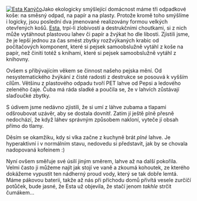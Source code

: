 <!-- dcterms:identifier = riderweblog#179 -->
<!-- dcterms:title = Kde až to skončí? -->
<!-- dcterms:abstract = Aneb hranice psí inteligence -->
<!-- np9:categoryId = 3 -->
<!-- x4w:category = Vlci -->
<!-- np9:authorId = 1 -->
<!-- np9:authorEmail = michal.valasek@altairis.cz -->
<!-- dcterms:creator = Michal Altair Valášek -->
<!-- dcterms:created = 2004-10-22T16:48:34.027+02:00 -->
<!-- dcterms:date = 2004-10-22T16:48:34.027+02:00 -->

[![Esta Kanýčo](http://gallery.rider.cz/esta/20040704-175118-0000.jpg?w=221&h=300 "Už zase přemýšlí nad nějakou lumpárnou")](http://gallery.rider.cz/esta/20040704-175118-0000.jpg.xhtml)Jako ekologicky smýšlející domácnost máme tři odpadkové koše: na směsný odpad, na papír a na plasty. Protože kromě toho smýšlíme i logicky, jsou poslední dva jmenované realizovány formou velkých otevřených košů. [Esta](http://www.vlcak.cz/), trpí-li zlobivostí a destrukčními choutkami, si z nich může vytáhnout plastovou lahev či papír a žvýkat ho dle libosti. Zjistili jsme, že je lepší jednou za čas smést zbytky rozžvýkaných krabic od počítačových komponent, které si pejsek samoobslužně vytáhl z koše na papír, než činiti totéž s knihami, které si pejsek samoobslužně vytáhl z knihovny.

Ovšem s přibývajícím věkem se činnost našeho pejska mění. Od nesystematického žvýkání z čisté radosti z destrukce se posouvá k vyšším cílům. Většinu z plastového odpadu tvoří PET lahve od Pepsi a ledového zeleného čaje. Čuba má ráda sladké a poučila se, že v lahvích zůstávají slaďoučké zbytky.

S údivem jsme nedávno zjistili, že si umí z láhve zubama a tlapami odšroubovat uzávěr, aby se dostala dovnitř. Zatím jí ještě plně přesně nedochází, že když láhev správným způsobem nakloní, vyteče jí obsah přímo do tlamy.

Děsím se okamžiku, kdy si vlka začne z kuchyně brát *plné* lahve. Je hyperaktivní i v normálním stavu, nedovedu si představit, jak by se chovala nadopovaná kofeinem :)

Nyní ovšem směřuje své úsilí jiným směrem, lahve až na další pokořila. Velmi často ji můžeme najít jak stojí ve vaně a zkoumá kohoutek, ze kterého dokážeme vypustit ten nádherný proud vody, který se tak dobře lemtá. Máme pákovou baterii, takže až nás při příchodu domů přivítá vesele zurčíčí potůček, bude jasné, že Esta už objevila, že stačí jenom *takhle* strčit čumákem...